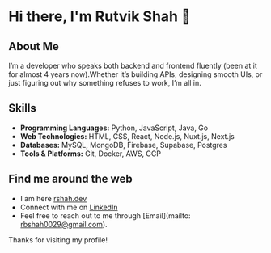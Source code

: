 # Hi there, I'm Rutvik Shah 👋

## About Me
I’m a developer who speaks both backend and frontend fluently (been at it for almost 4 years now).Whether it’s building APIs, designing smooth UIs, or just figuring out why something refuses to work, I’m all in.

## Skills
- **Programming Languages:** Python, JavaScript, Java, Go
- **Web Technologies:** HTML, CSS, React, Node.js, Nuxt.js, Next.js
- **Databases:** MySQL, MongoDB, Firebase, Supabase, Postgres 
- **Tools & Platforms:** Git, Docker, AWS, GCP

## Find me around the web
- I am here [rshah.dev](https://rshah.dev)
- Connect with me on  [LinkedIn](https://www.linkedin.com/in/rutvik-shah-343945178)
- Feel free to reach out to me through [Email](mailto: rbshah0029@gmail.com).

Thanks for visiting my profile!
